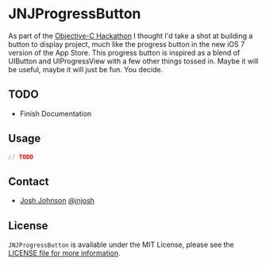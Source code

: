 # JNJProgressButton

As part of the [Objective-C Hackathon](https://objectivechackathon.appspot.com) I thought I'd take a shot at building a button to display project, much like the progress button in the new iOS 7 version of the App Store. This progress button is inspired as a blend of UIButton and UIProgressView with a few other things tossed in. Maybe it will be useful, maybe it will just be fun. You decide.

## TODO ##

- Finish Documentation

## Usage ##

```objective-c
// TODO
```

## Contact

- [Josh Johnson](http://jnjosh.com) [@jnjosh](http://twitter.com/jnjosh)

## License

`JNJProgressButton` is available under the MIT License, please see the [LICENSE file for more information](http://jnjosh.mit-license.org/).